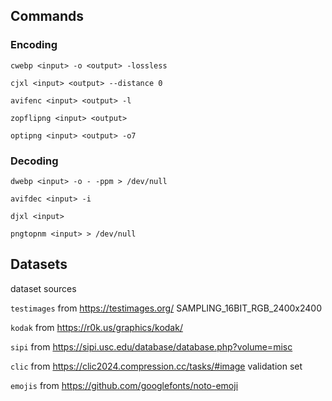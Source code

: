 ## Commands

### Encoding

`cwebp <input> -o <output> -lossless`

`cjxl <input> <output> --distance 0`

`avifenc <input> <output> -l`

`zopflipng <input> <output>`

`optipng <input> <output> -o7`

### Decoding

`dwebp <input> -o - -ppm > /dev/null`

`avifdec <input> -i`

`djxl <input>`

`pngtopnm <input> > /dev/null`

## Datasets

dataset sources

`testimages` from https://testimages.org/ SAMPLING_16BIT_RGB_2400x2400

`kodak` from https://r0k.us/graphics/kodak/

`sipi` from https://sipi.usc.edu/database/database.php?volume=misc

`clic` from https://clic2024.compression.cc/tasks/#image validation set

`emojis` from https://github.com/googlefonts/noto-emoji
